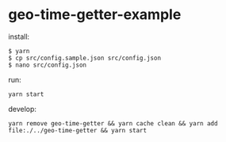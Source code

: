 # geo-time-getter-example

install: 

```
$ yarn
$ cp src/config.sample.json src/config.json
$ nano src/config.json
```

run:

```
yarn start
```

develop: 

```
yarn remove geo-time-getter && yarn cache clean && yarn add file:./../geo-time-getter && yarn start
```
